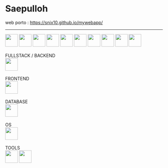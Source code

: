 <h1>Saepulloh</h1>

web porto :  https://snix10.github.io/mywebapp/

<hr>


<div><img src="https://cdn.jsdelivr.net/gh/devicons/devicon@latest/icons/javascript/javascript-original.svg" width="40" height="40"/>
  <img src="https://cdn.jsdelivr.net/gh/devicons/devicon@latest/icons/html5/html5-original.svg" width="40" height="40"/>
  <img src="https://cdn.jsdelivr.net/gh/devicons/devicon@latest/icons/css3/css3-original.svg" width="40" height="40"/>
  <img src="https://cdn.jsdelivr.net/gh/devicons/devicon@latest/icons/php/php-original.svg" width="40" height="40"/>
  <img src="https://cdn.jsdelivr.net/gh/devicons/devicon@latest/icons/laravel/laravel-original.svg" width="40" height="40"/>
  <img src="https://cdn.jsdelivr.net/gh/devicons/devicon@latest/icons/flutter/flutter-original.svg" width="40" height="40"/>
  <img src="https://cdn.jsdelivr.net/gh/devicons/devicon@latest/icons/vuejs/vuejs-original.svg" width="40" height="40"/>
   <img src="https://cdn.jsdelivr.net/gh/devicons/devicon@latest/icons/mysql/mysql-original.svg" width="40" height="40"/>
  <img src="https://cdn.jsdelivr.net/gh/devicons/devicon@latest/icons/vscode/vscode-original.svg" width="40" height="40"/>
    <img src="https://cdn.jsdelivr.net/gh/devicons/devicon@latest/icons/gimp/gimp-original.svg" width="40" height="40"/>
</div>
<br>
<div>
  <div>
    FULLSTACK / BACKEND
  </div>
    <img src="https://cdn.jsdelivr.net/gh/devicons/devicon@latest/icons/laravel/laravel-original.svg" width="40" height="40"/>
</div>
<br>
<div>
  <div>
    FRONTEND
  </div>
    <img src="https://cdn.jsdelivr.net/gh/devicons/devicon@latest/icons/vuejs/vuejs-original.svg" width="40" height="40"/>
</div>
<br>
<div>
  <div>
    DATABASE
  </div>
    <img src="https://cdn.jsdelivr.net/gh/devicons/devicon@latest/icons/mysql/mysql-original.svg" width="40" height="40"/>
</div>
<br>
<div>
  <div>
    OS
  </div>
    <img src="https://cdn.jsdelivr.net/gh/devicons/devicon@latest/icons/ubuntu/ubuntu-original.svg" width="40" height="40"/>
</div>

<br>
<div>
  <div>
    TOOLS
  </div>
    <img src="https://cdn.jsdelivr.net/gh/devicons/devicon@latest/icons/vscode/vscode-original.svg" width="40" height="40"/>
    <img src="https://cdn.jsdelivr.net/gh/devicons/devicon@latest/icons/gimp/gimp-original.svg" width="40" height="40"/>
</div>



